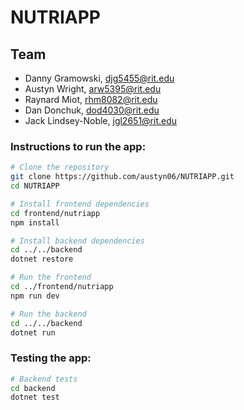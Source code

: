 # NUTRIAPP

## Team

- Danny Gramowski, djg5455@rit.edu
- Austyn Wright, arw5395@rit.edu
- Raynard Miot, rhm8082@rit.edu
- Dan Donchuk, dod4030@rit.edu
- Jack Lindsey-Noble, jgl2651@rit.edu

### Instructions to run the app:

```bash
# Clone the repository
git clone https://github.com/austyn06/NUTRIAPP.git
cd NUTRIAPP

# Install frontend dependencies
cd frontend/nutriapp
npm install

# Install backend dependencies
cd ../../backend
dotnet restore

# Run the frontend
cd ../frontend/nutriapp
npm run dev

# Run the backend
cd ../../backend
dotnet run
```

### Testing the app:

```bash
# Backend tests
cd backend
dotnet test
```